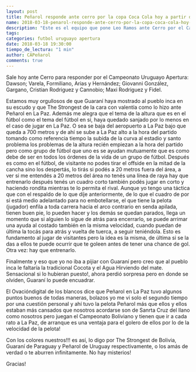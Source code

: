 ```yaml
---
layout: post
title: Peñarol responde ante cerro por la copa Coca Cola hoy a partir de las 17:30 hora uruguaya
name: 2018-03-18-penarol-responde-ante-cerro-por-la-copa-coca-cola-hoy-a-partir-de-las-17-30
description: "Este es el equipo que pone Leo Ramos ante Cerro por el Campeonato Uruguayo 2018"
tags:
categories: futbol uruguayo apertura
date: 2018-03-18 19:30:00
tiempo_de_lectura: "1 min"
author: CAPeñarol
comments: true
---
```


Sale hoy ante Cerro para responder por el Campeonato Uruguayo Apertura: Dawson; Varela, Formiliano, Arias y Hernández; Giovanni González, Gargano, Cristian Rodriguez y Cannobio; Maxi Rodriguez y Fidel.

Estamos muy orgullosos de que Guaraní haya mostrado al pueblo inca en su escudo y que The Strongest de la cara con valentía como lo hizo ante Peñarol en La Paz. Además me alegra que el tema de la altura que es en el fútbol como el tema del fútbol en sí, haya quedado sanjado por lo menos en el caso de jugar en La Paz. O sea se baja del aeropuerto a La Paz bajo que queda a 700 metros y de ahí se sube a La Paz alto a la hora del partido tomando como referencia tiempo la subida de la curva al estadio y santo problema los problemas de la altura recién empiezan a la hora del partido pero como grupo de fútbol que uno es se ayudan mutuamente que es como debe de ser en todos los órdenes de la vida de un grupo de fútbol. Después es como en el fútbol, de visitante no podes tirar el offside en la mitad de la cancha sino los despertás, lo tirás si podés a 20 metros fuera del área, a ver si me entendés a 20 metros del área no tenés una línea de raya hay que entrenarlo después tenés un cuadro corto también podés jugar en corto y haciendo rondita mientras te lo permita el rival. Aunque yo tengo una táctica que con el respaldo de lo que díje anteriormente, de lo que el cuadro de por sí está medio adelantado para no embotellarse, el que tiene la pelota (jugador) enfila a toda carrera hacia el arco contrario en senda apilada, tienen buen pie, lo pueden hacer y los demás se quedan parados, llega un momento que si alguien lo sigue de atrás para encerrarlo, se puede arrimar una ayuda al costado también en la misma velocidad, cuando puedan de última la tocás para atrás y vuelta de tuerca, a seguir teniéndola. Esto es fundamento al jugar de visitantes pero la idea es la misma, de última si se la das a ellos te puede ocurrir que te goleen antes de tener una chance de gol. Otra vez: hay que entrenarlo.


Finalmente y eso que yo no iba a pijiar con Guaraní pero creo que al pueblo inca le faltaría la tradicional Cocota y el Agua Hirviendo del mate. Sensacional si lo hubieran puesto!, ahora perdió sorpresa pero en donde se olviden, Guaraní lo puede encuadrar. 

El Ovacióndigital de los blancos dice que Peñarol en La Paz tuvo algunos puntos buenos de todas maneras, bolazos yo me vi solo el segundo tiempo por una cuestión personal y ahí tuvo la pelota Peñarol más que ellos y ellos estaban más cansados que nosotros acordarse son de Sanrta Cruz del llano como nosotros pero juegan el Campeonato Boliviano y tienen que ir a cada rato a La Paz, de arranque es una ventaja para el golero de ellos por lo de la velocidad de la pelota!

Con los colores nuestros!!! es así, lo digo por The Strongest de Bolivia, Guaraní de Paraguay y Peñarol de Uruguay respectivamente, o los amás de verdad o te aburren infinitamente. No hay misterios!

Gracias!  







 



